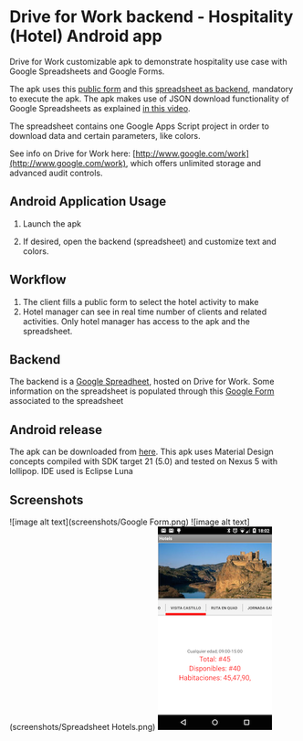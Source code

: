 # Drive for Work backend - Hospitality (Hotel) Android app #
Drive for Work customizable apk to demonstrate hospitality use case with Google Spreadsheets and Google Forms.

The apk uses this [public form](https://docs.google.com/forms/d/1WBP8Fp-ZEQomoe0i22xTCi2wvqXUsoJILqzsRB0fT84/viewform) and this [spreadsheet as backend](https://docs.google.com/spreadsheets/d/1zQMzthur_TkahfG-8-vBWQgXJVxdT9UnhHJavRJAHhI/edit?usp=sharing), mandatory to execute the apk. 
The apk makes use of JSON download functionality of Google Spreadsheets as explained [in this video](https://www.youtube.com/watch?v=RSgMEtRl0sw). 

The spreadsheet contains one Google Apps Script project in order to download data and certain parameters, like colors.

See info on Drive for Work here: [http://www.google.com/work](http://www.google.com/work), which offers unlimited storage and advanced audit controls.


## Android Application Usage

1) Launch the apk

2) If desired, open the backend (spreadsheet) and customize text and colors.

## Workflow

1) The client fills a public form to select the hotel activity to make
2) Hotel manager can see in real time number of clients and related activities. Only hotel manager has access to the apk and the spreadsheet.

## Backend

The backend is a [Google Spreadheet](https://docs.google.com/spreadsheets/d/1zQMzthur_TkahfG-8-vBWQgXJVxdT9UnhHJavRJAHhI/edit?usp=sharing), hosted on Drive for Work.
Some information on the spreadsheet is populated through this [Google Form](https://docs.google.com/forms/d/1WBP8Fp-ZEQomoe0i22xTCi2wvqXUsoJILqzsRB0fT84/viewform) associated to the spreadsheet


## Android release

The apk can be downloaded from [here](https://drive.google.com/file/d/0B6IAELMrLfE5YkxLLTFVc2FpQTg/view?usp=sharing).
This apk uses Material Design concepts compiled with SDK target 21 (5.0) and tested on Nexus 5 with lollipop.
IDE used is Eclipse Luna




## Screenshots


![image alt text](screenshots/Google Form.png)
![image alt text](screenshots/Spreadsheet Hotels.png)
![image alt text](screenshots/main.png)
